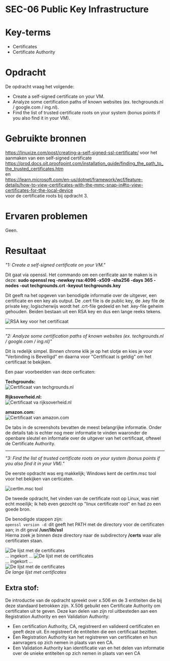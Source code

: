 # SEC-06 Public Key Infrastructure

# Key-terms
- Certificates
- Certificate Authority


# Opdracht

De opdracht vraag het volgende:
- Create a self-signed certificate on your VM.
- Analyze some certification paths of known websites (ex. techgrounds.nl / google.com / ing.nl).
- Find the list of trusted certificate roots on your system (bonus points if you also find it in your VM).


# Gebruikte bronnen
https://linuxize.com/post/creating-a-self-signed-ssl-certificate/ voor het aanmaken van een self-signed certificate
https://prod.docs.oit.proofpoint.com/installation_guide/finding_the_path_to_the_trusted_certificates.htm   
en  
https://learn.microsoft.com/en-us/dotnet/framework/wcf/feature-details/how-to-view-certificates-with-the-mmc-snap-in#to-view-certificates-for-the-local-device  
voor de certificatie roots bij opdracht 3.

# Ervaren problemen
Geen.
# Resultaat
*"1: Create a self-signed certificate on your VM."*

Dit gaat via openssl.
Het commando om een cerificate aan te maken is in deze:
**sudo openssl req -newkey rsa:4096 -x509 -sha256 -days 365 -nodes -out techgrounds.crt -keyout techgrounds.key**

Dit geeft na het opgeven van benodigde informatie over de uitgever, een certificate en een key als output. De .cert file is de public key, de .key file de private key; logischerwijs wordt het .crt-file gedeeld en het .key-file geheim gehouden. 
Beiden bestaan uit een RSA key en dus een lange reeks tekens.

![RSA key voor het certificaat](/00_includes/Networking_Images/cert_text.png)

___
*"2: Analyze some certification paths of known websites (ex. techgrounds.nl / google.com / ing.nl)"*

Dit is redelijk simpel. Binnen chrome klik je op het slotje en kies je voor "Verbinding is Beveiligd" en daarna voor "Certificaat is geldig" om het certificaat te bekijken.

Een paar voorbeelden van deze cerficaten:  

**Techgrounds:**   
![Certificaat van techgrounds.nl](/00_includes/Networking_Images/tech_cert.png)

**Rijksoverheid.nl:**  
![Certificaat va rijksoverheid.nl](/00_includes/Networking_Images/rijks_cert.png)

**amazon.com:**  
![Certificaat van amazon.com](/00_includes/Networking_Images/amazon_cert.png)

De tabs in de screenshots bevatten de meest belangrijke informatie. Onder de details tab is echter nog meer informatie te vinden waaronder de openbare sleutel en informatie over de uitgever van het certificaat, oftewel de Certificate Authority.

___ 
*"3: Find the list of trusted certificate roots on your system (bonus points if you also find it in your VM)."* 

De eerste opdracht was erg makkelijk; Windows kent de certlm.msc tool voor het bekijken van certicaten. 

![certlm.msc tool](/00_includes/Networking_Images/certlm.png)

De tweede opdracht, het vinden van de certificate root op Linux, was niet echt moeilijk; ik heb even gezocht op "linux certificate root" en had zo een goede bron.

De benodigde stappen zijn:  
```openssl version -d```: dit geeft het PATH met de directory voor de certificaten aan; in dit geval **/usr/lib/ssl**  
Hierna zoek je binnen deze directory naar de subdirectory **/certs** waar alle certificaten staan.


![De lijst met de certificates](/00_includes/Networking_Images/ssl_certs_1.png)  
... ingekort ... 
![De lijst met de certificates](/00_includes/Networking_Images/ssl_certs_2.png)  
... ingekort ...   
![De lijst met de certificates](/00_includes/Networking_Images/ssl_certs_3.png)  
*De lange lijst met certificates* 

## Extra stof:
De introductie van de opdracht spreekt over x.506 en de 3 entiteiten die bij deze standaard betrokken zijn. 
X.506 gebuikt een Certificate Authority om certificaten uit te geven. Deze kan delen van zijn rol uitbesteden aan een Registration Authority en een Validation Authority:

- Een certification Authority, CA, registreerd en valideerd certificaten en geeft deze uit. En registreert de entiteiten die een certificaat bezitten. 
- Een Registration Authority kan het registreren van certificaten en hun aanvragers op zich nemen in plaats van een CA. 
- Een Validation Authority kan identificatie van en het delen van informatie over de unieke entiteiten op zich nemen in plaats van een CA  